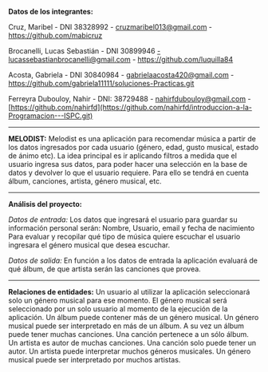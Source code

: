 **Datos de los integrantes:**

Cruz, Maribel - DNI 38328992 - cruzmaribel013@gmail.com - https://github.com/mabicruz

Brocanelli, Lucas Sebastián - DNI 30899946 -lucassebastianbrocanelli@gmail.com - https://github.com/luquilla84

Acosta, Gabriela - DNI 30840984 - gabrielaacosta420@gmail.com - https://github.com/gabriela11111/soluciones-Practicas.git

Ferreyra Dubouloy, Nahir - DNI: 38729488 - nahirfdubouloy@gmail.com - [https://github.com/nahirfd](https://github.com/nahirfd/introduccion-a-la-Programacion---ISPC.git)


---------------------------------------------------------------------------------------------------------------------------

**MELODIST:**
Melodist es una aplicación para recomendar música a partir de los datos ingresados por cada usuario (género, edad, gusto musical, estado de ánimo etc). 
La idea principal es ir aplicando filtros a medida que el usuario ingresa sus datos, para poder hacer una selección en la base de datos y devolver lo que el usuario requiere.
Para ello se tendrá en cuenta álbum, canciones, artista, género musical, etc. 

---------------------------------------------------------------------------------------------------------------------------
**Análisis del proyecto:**

*Datos de entrada:* Los datos que ingresará el usuario para guardar su información personal serán: 
Nombre, Usuario, email y fecha de nacimiento
Para evaluar y recopilar qué tipo de música quiere escuchar el usuario ingresara el género musical que desea escuchar.

*Datos de salida:* En función a los datos de entrada la aplicación evaluará de qué álbum, de que artista serán las canciones que provea.

---------------------------------------------------------------------------------------------------------------------------
**Relaciones de entidades:**
Un usuario al utilizar la aplicación seleccionará solo un género musical para ese momento.
El género musical será seleccionado por un solo usuario al momento de la ejecución de la aplicación.
Un álbum puede contener más de un género musical.
Un género musical puede ser interpretado en más de un álbum.
A su vez un álbum puede tener muchas canciones.
Una canción pertenece a un sólo álbum.
Un artista es autor de muchas canciones.
Una canción solo puede tener un autor.
Un artista puede interpretar muchos géneros musicales.
Un género musical puede ser interpretado por muchos artistas.

